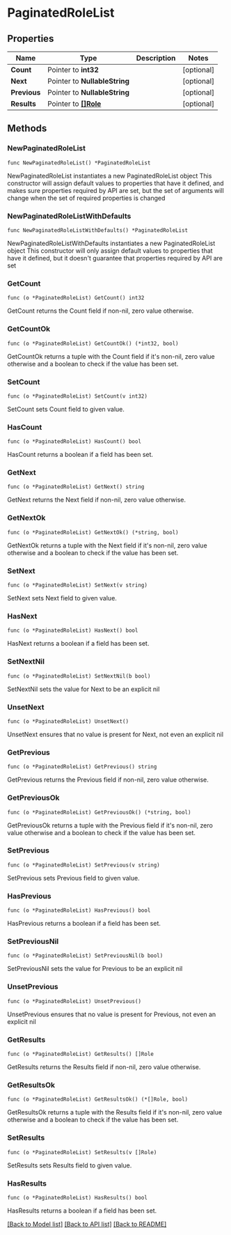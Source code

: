 # PaginatedRoleList

## Properties

Name | Type | Description | Notes
------------ | ------------- | ------------- | -------------
**Count** | Pointer to **int32** |  | [optional] 
**Next** | Pointer to **NullableString** |  | [optional] 
**Previous** | Pointer to **NullableString** |  | [optional] 
**Results** | Pointer to [**[]Role**](Role.md) |  | [optional] 

## Methods

### NewPaginatedRoleList

`func NewPaginatedRoleList() *PaginatedRoleList`

NewPaginatedRoleList instantiates a new PaginatedRoleList object
This constructor will assign default values to properties that have it defined,
and makes sure properties required by API are set, but the set of arguments
will change when the set of required properties is changed

### NewPaginatedRoleListWithDefaults

`func NewPaginatedRoleListWithDefaults() *PaginatedRoleList`

NewPaginatedRoleListWithDefaults instantiates a new PaginatedRoleList object
This constructor will only assign default values to properties that have it defined,
but it doesn't guarantee that properties required by API are set

### GetCount

`func (o *PaginatedRoleList) GetCount() int32`

GetCount returns the Count field if non-nil, zero value otherwise.

### GetCountOk

`func (o *PaginatedRoleList) GetCountOk() (*int32, bool)`

GetCountOk returns a tuple with the Count field if it's non-nil, zero value otherwise
and a boolean to check if the value has been set.

### SetCount

`func (o *PaginatedRoleList) SetCount(v int32)`

SetCount sets Count field to given value.

### HasCount

`func (o *PaginatedRoleList) HasCount() bool`

HasCount returns a boolean if a field has been set.

### GetNext

`func (o *PaginatedRoleList) GetNext() string`

GetNext returns the Next field if non-nil, zero value otherwise.

### GetNextOk

`func (o *PaginatedRoleList) GetNextOk() (*string, bool)`

GetNextOk returns a tuple with the Next field if it's non-nil, zero value otherwise
and a boolean to check if the value has been set.

### SetNext

`func (o *PaginatedRoleList) SetNext(v string)`

SetNext sets Next field to given value.

### HasNext

`func (o *PaginatedRoleList) HasNext() bool`

HasNext returns a boolean if a field has been set.

### SetNextNil

`func (o *PaginatedRoleList) SetNextNil(b bool)`

 SetNextNil sets the value for Next to be an explicit nil

### UnsetNext
`func (o *PaginatedRoleList) UnsetNext()`

UnsetNext ensures that no value is present for Next, not even an explicit nil
### GetPrevious

`func (o *PaginatedRoleList) GetPrevious() string`

GetPrevious returns the Previous field if non-nil, zero value otherwise.

### GetPreviousOk

`func (o *PaginatedRoleList) GetPreviousOk() (*string, bool)`

GetPreviousOk returns a tuple with the Previous field if it's non-nil, zero value otherwise
and a boolean to check if the value has been set.

### SetPrevious

`func (o *PaginatedRoleList) SetPrevious(v string)`

SetPrevious sets Previous field to given value.

### HasPrevious

`func (o *PaginatedRoleList) HasPrevious() bool`

HasPrevious returns a boolean if a field has been set.

### SetPreviousNil

`func (o *PaginatedRoleList) SetPreviousNil(b bool)`

 SetPreviousNil sets the value for Previous to be an explicit nil

### UnsetPrevious
`func (o *PaginatedRoleList) UnsetPrevious()`

UnsetPrevious ensures that no value is present for Previous, not even an explicit nil
### GetResults

`func (o *PaginatedRoleList) GetResults() []Role`

GetResults returns the Results field if non-nil, zero value otherwise.

### GetResultsOk

`func (o *PaginatedRoleList) GetResultsOk() (*[]Role, bool)`

GetResultsOk returns a tuple with the Results field if it's non-nil, zero value otherwise
and a boolean to check if the value has been set.

### SetResults

`func (o *PaginatedRoleList) SetResults(v []Role)`

SetResults sets Results field to given value.

### HasResults

`func (o *PaginatedRoleList) HasResults() bool`

HasResults returns a boolean if a field has been set.


[[Back to Model list]](../README.md#documentation-for-models) [[Back to API list]](../README.md#documentation-for-api-endpoints) [[Back to README]](../README.md)



